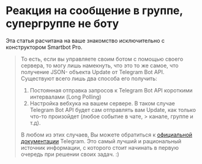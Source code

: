 # Реакция на сообщение в группе, супергруппе не боту

Эта статья расчитана на ваше знакомство исключительно с конструктором Smartbot Pro.

> То есть, если вы управляете своим ботом с помощью своего сервера, то могу лишь намекнуть, что это то же самое, что получение JSON- объекта Update от Telegram Bot API. Существуют всего лишь два способа его получить:
>1. Постоянная отправка запросов к Telegram Bot API короткими интервалами (Long Polling)
>2. Настройка вебхука на вашем сервере. В таком случае Telegram Bot API будет сам отправлять вам Update, как только что-то произойдет (любое событие в чате, > канале, группе и т.д).
>
> В любом из этих случаев, Вы можете обратиться к [официальной документации](https://core.telegram.org/bots/api#getting-updates) Telegram. 
> Это самый лучший и рациональный источник информации, с которого стоит начинать в первую очередь при решении своих задач. :)